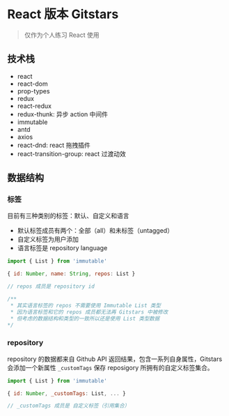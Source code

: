 # React 版本 Gitstars

> 仅作为个人练习 React 使用

## 技术栈

- react
- react-dom
- prop-types
- redux
- react-redux
- redux-thunk: 异步 action 中间件
- immutable
- antd
- axios
- react-dnd: react 拖拽插件
- react-transition-group: react 过渡动效

## 数据结构

### 标签

目前有三种类别的标签：默认、自定义和语言

- 默认标签成员有两个：全部（all）和未标签（untagged）
- 自定义标签为用户添加
- 语言标签是 repository language

``` js
import { List } from 'immutable'

{ id: Number, name: String, repos: List }

// repos 成员是 repository id

/**
 * 其实语言标签的 repos 不需要使用 Immutable List 类型
 * 因为语言标签和它的 repos 成员都无法再 Gitstars 中被修改
 * 但考虑的数据结构和类型的一致所以还是使用 List 类型数据
*/
```

### repository

repository 的数据都来自 Github API 返回结果，包含一系列自身属性，Gitstars 会添加一个新属性 `_customTags` 保存 reposigory 所拥有的自定义标签集合。

``` js
import { List } from 'immutable'

{ id: Number, _customTags: List, ... }

// _customTags 成员是 自定义标签（引用集合）
```


